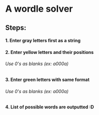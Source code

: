 # A wordle solver

## Steps:
#### 1. Enter gray letters first as a string
#### 2. Enter yellow letters and their positions
###### Use 0's as blanks (ex: a000a)
#### 3. Enter green letters with same format
###### Use 0's as blanks (ex: a000a)
#### 4. List of possible words are outputted :D
